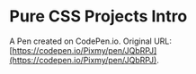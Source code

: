 # Pure CSS Projects Intro

A Pen created on CodePen.io. Original URL: [https://codepen.io/Pixmy/pen/JQbRPJ](https://codepen.io/Pixmy/pen/JQbRPJ).

